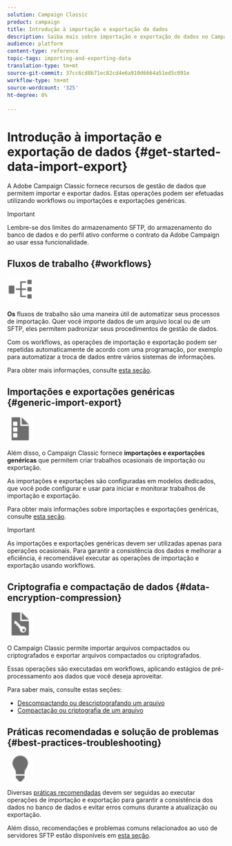 ```yaml
---
solution: Campaign Classic
product: campaign
title: Introdução à importação e exportação de dados
description: Saiba mais sobre importação e exportação de dados no Campaign Classic.
audience: platform
content-type: reference
topic-tags: importing-and-exporting-data
translation-type: tm+mt
source-git-commit: 37cc6cd8b71ec82cd4e6a910d6664a51ed5c091e
workflow-type: tm+mt
source-wordcount: '325'
ht-degree: 8%

---
```



# Introdução à importação e exportação de dados {#get-started-data-import-export}

A Adobe Campaign Classic fornece recursos de gestão de dados que permitem importar e exportar dados. Estas operações podem ser efetuadas utilizando workflows ou importações e exportações genéricas.

>[!IMPORTANT]
>
>Lembre-se dos limites do armazenamento SFTP, do armazenamento do banco de dados e do perfil ativo conforme o contrato da Adobe Campaign ao usar essa funcionalidade.

## Fluxos de trabalho {#workflows}

<img src="assets/do-not-localize/icon_workflows.svg" width="60px">

**Os** fluxos de trabalho são uma maneira útil de automatizar seus processos de importação. Quer você importe dados de um arquivo local ou de um SFTP, eles permitem padronizar seus procedimentos de gestão de dados.

Com os workflows, as operações de importação e exportação podem ser repetidas automaticamente de acordo com uma programação, por exemplo para automatizar a troca de dados entre vários sistemas de informações.

Para obter mais informações, consulte [esta seção](../../platform/using/import-export-workflows.md).

## Importações e exportações genéricas {#generic-import-export}

<img src="assets/do-not-localize/icon_templates.svg" width="60px">

Além disso, o Campaign Classic fornece **importações e exportações genéricas** que permitem criar trabalhos ocasionais de importação ou exportação.

As importações e exportações são configuradas em modelos dedicados, que você pode configurar e usar para iniciar e monitorar trabalhos de importação e exportação.

Para obter mais informações sobre importações e exportações genéricas, consulte [esta seção](../../platform/using/about-generic-imports-exports.md).

>[!IMPORTANT]
>As importações e exportações genéricas devem ser utilizadas apenas para operações ocasionais. Para garantir a consistência dos dados e melhorar a eficiência, é recomendável executar as operações de importação e exportação usando workflows.

## Criptografia e compactação de dados {#data-encryption-compression}

<img src="assets/do-not-localize/icon_encrypt.svg" width="60px">

O Campaign Classic permite importar arquivos compactados ou criptografados e exportar arquivos compactados ou criptografados.

Essas operações são executadas em workflows, aplicando estágios de pré-processamento aos dados que você deseja aproveitar.

Para saber mais, consulte estas seções:

* [Descompactando ou descriptografando um arquivo](../../platform/using/unzip-decrypt.md)
* [Compactação ou criptografia de um arquivo](../../platform/using/zip-encrypt.md)

## Práticas recomendadas e solução de problemas {#best-practices-troubleshooting}

<img src="assets/do-not-localize/icon_bestpractices.svg" width="60px">

Diversas [práticas recomendadas](../../platform/using/import-export-best-practices.md) devem ser seguidas ao executar operações de importação e exportação para garantir a consistência dos dados no banco de dados e evitar erros comuns durante a atualização ou exportação.

Além disso, recomendações e problemas comuns relacionados ao uso de servidores SFTP estão disponíveis em [esta seção](../../platform/using/sftp-server-usage.md).

